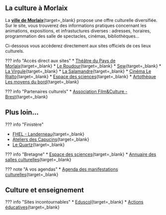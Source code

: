 ## La culture à Morlaix

La [**ville de Morlaix**](https://www.ville.morlaix.fr/VIVRE-A-MORLAIX/Culture-Loisirs){target=_blank} propose une offre culturelle diversifiée. Sur le site, vous  trouverez des informations pratiques concernant les animations, expositions, et infrastuctures diverses : adresses, horaires, programmation des salle de spectacles, cinémas, bibliothèques...

Ci-dessous vous accèderez directement aux sites officiels de ces lieux culturels.

??? info "Accès direct aux sites"
    * [Théâtre du Pays de Morlaix](https://www.theatre-du-pays-de-morlaix.fr/){target=_blank}
    * [Le Roudour](https://www.espace-roudour.com/){target=_blank}
    * [Sew](https://www.sew-morlaix.com/){target=_blank}
    * [La Virgule](https://www.ville.morlaix.fr/VIVRE-A-MORLAIX/Culture-Loisirs/La-Virgule){target=_blank}
    * [La Salamandre](https://cinemalasalamandre.fr/){target=_blank}
    * [Cinéma Le Rialto](https://www.allocine.fr/seance/salle_gen_csalle=P0357.html){target=_blank}
    * [Espace des sciences](https://www.espace-sciences.org/morlaix){target=_blank}
    * [Artothèque Les moyens du bord](https://lesmoyensdubord.wordpress.com/){target=_blank}

??? info "Partenaires culturels"
    * [Association Film&Culture - Brest](https://www.film-et-culture.fr/){target=_blank}

    

## Plus loin...

??? info "Finistère"
   * [FHEL - Landerneau](https://www.fonds-culturel-leclerc.fr/){target=_blank}
   * [Ateliers des Capucins](https://www.ateliersdescapucins.fr/fr){target=_blank}
   * [Le Quartz](https://www.lequartz.com/){target=_blank}
    
??? info "Bretagne"
    * [Espace des sciences](https://www.espace-sciences.org/){target=_blank}
    * [Annuaire des salles culturelles](https://www.spectable.com/bretagne/annuaire-culture/salles-spectacles/n_187-l_31.php){target=_blank}

??? note "A vos agendas"
    * [Agenda des manifestations culturelles](https://www.docpourdocs.fr/spip.php?article520){target=_blank}

## Culture et enseignement

??? info "Sites incontournables"
    * [Eduscol](https://eduscol.education.fr/2347/disciplines){target=_blank}
    * [Actions éducatives](https://eduscol.education.fr/100/je-mene-un-projet-avec-mes-eleves){target=_blank}
    
